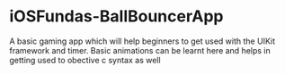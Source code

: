 iOSFundas-BallBouncerApp
========================

A basic gaming app which will help beginners to get used with the UIKit framework and timer. Basic animations can be learnt here and helps in getting used to obective c syntax as well
